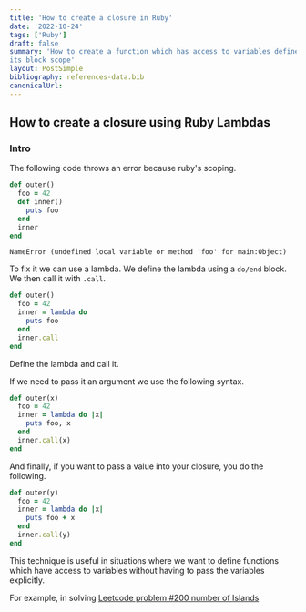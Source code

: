 ```yaml
---
title: 'How to create a closure in Ruby'
date: '2022-10-24'
tags: ['Ruby']
draft: false
summary: 'How to create a function which has access to variables defined outside
its block scope'
layout: PostSimple
bibliography: references-data.bib
canonicalUrl:
---
```


## How to create a closure using Ruby Lambdas

### Intro

The following code throws an error because ruby's scoping.

```ruby {4} showLineNumbers
def outer()
  foo = 42
  def inner()
    puts foo
  end
  inner
end
```

`NameError (undefined local variable or method 'foo' for main:Object)`

To fix it we can use a lambda. We define the lambda using a `do/end` block.
We then call it with `.call`.

```ruby {3, 6} showLineNumbers
def outer()
  foo = 42
  inner = lambda do
    puts foo
  end
  inner.call
end
```

Define the lambda and call it.

If we need to pass it an argument we use the following syntax.

```ruby {3, 6} showLineNumbers
def outer(x)
  foo = 42
  inner = lambda do |x|
    puts foo, x
  end
  inner.call(x)
end
```

And finally, if you want to pass a value into your closure, you do the following.

```ruby {1, 6} showLineNumbers
def outer(y)
  foo = 42
  inner = lambda do |x|
    puts foo + x
  end
  inner.call(y)
end
```

This technique is useful in situations where we want to define functions
which have access to variables without having to pass the variables explicitly.

For example, in solving [Leetcode problem #200 number of Islands](https://loi-tran-blog.netlify.app/blog/leetcode/leetcode-7)
